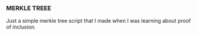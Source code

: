 ### MERKLE TREEE

Just a simple merkle tree script that I made when I was learning about proof of inclusion.
